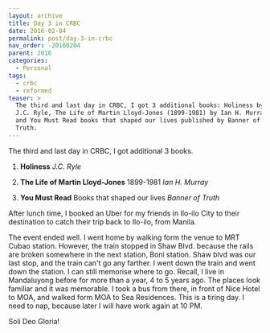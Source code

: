 ```yaml
---
layout: archive
title: Day 3 in CRBC
date: 2016-02-04
permalink: post/day-3-in-crbc
nav_order: -20160204
parent: 2016
categories:
  - Personal
tags:
  - crbc
  - reformed
teaser: >
  The third and last day in CRBC, I got 3 additional books: Holiness by
  J.C. Ryle, The Life of Martin Lloyd-Jones (1899-1981) by Ian H. Murray,
  and You Must Read books that shaped our lives published by Banner of
  Truth.
---
```


The third and last day in CRBC, I got additional 3 books.
<br>

1.  **Holiness**
    *J.C. Ryle*
    <br>

2.  **The Life of Martin Lloyd-Jones**
    1899-1981
    *Ian H. Murray*
    <br>

3.  **You Must Read**
    Books that shaped our lives
    *Banner of Truth*
    <br>

After lunch time, I booked an Uber for my friends in Ilo-ilo City to their destination to catch their trip back to Ilo-ilo, from Manila.

The event ended well.  I went home by walking form the venue to MRT Cubao station.  However, the train stopped in Shaw Blvd. because the rails are broken somewhere in the next station, Boni station.  Shaw blvd was our last stop, and the train can't go any farther.  I went down the train and went down the station.  I can still memorise where to go.  Recall, I live in Mandaluyong before for more than a year, 4 to 5 years ago.  The places look familiar and it was memorable.  I took a bus from there, in front of Nice Hotel to MOA, and walked form MOA to Sea Residences.  This is a tiring day.  I need to nap, because later I will have work again at 10 PM.

Soli Deo Gloria!
